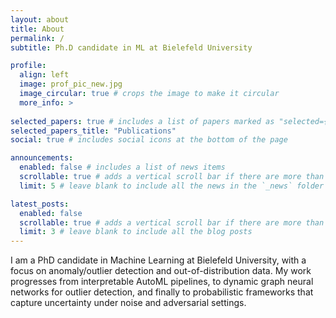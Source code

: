 ```yaml
---
layout: about
title: About
permalink: /
subtitle: Ph.D candidate in ML at Bielefeld University

profile:
  align: left
  image: prof_pic_new.jpg
  image_circular: true # crops the image to make it circular
  more_info: >
   
selected_papers: true # includes a list of papers marked as "selected={true}"
selected_papers_title: "Publications"
social: true # includes social icons at the bottom of the page

announcements:
  enabled: false # includes a list of news items
  scrollable: true # adds a vertical scroll bar if there are more than 3 news items
  limit: 5 # leave blank to include all the news in the `_news` folder

latest_posts:
  enabled: false
  scrollable: true # adds a vertical scroll bar if there are more than 3 new posts items
  limit: 3 # leave blank to include all the blog posts
---
```


I am a PhD candidate in Machine Learning at Bielefeld University, with a focus on anomaly/outlier detection and out-of-distribution data. My work progresses from interpretable AutoML pipelines, to dynamic graph neural networks for outlier detection, and finally to probabilistic frameworks that capture uncertainty under noise and adversarial settings.
